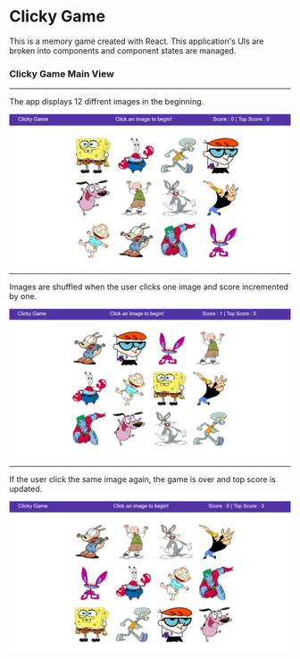 # Clicky Game

This is a memory game created with React.
This application's UIs are broken into components and component states are managed.

### Clicky Game Main View
***

The app displays 12 diffrent images in the beginning.

![Main View](src/components/Image/main.png)

***

Images are shuffled when the user clicks one image and score incremented by one.

![Main View - Click 1](src/components/Image/click.png)

***

If the user click the same image again, the game is over and top score is updated.

![Main View - Over](src/components/Image/over.png)